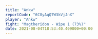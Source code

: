 ```yaml
---
title: "Ankw"
reportCode: "6C8yAqQ7W3kVjJnX"
player: "Ankw"
fight: "Magtheridon - Wipe 1 (73%)"
date: 2021-08-04T18:53:40.409000+00:00
---
```

